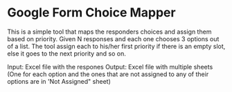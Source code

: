 # Google Form Choice Mapper

This is a simple tool that maps the responders choices and assign them based on priority.
Given N responses and each one chooses 3 options out of a list. 
The tool assign each to his/her first priority if there is an empty slot, else it goes to the next priority and so on.  

Input: Excel file with the respones
Output: Excel file with multiple sheets (One for each option and the ones that are not assigned to any of their options are in 'Not Assigned" sheet)
